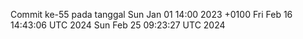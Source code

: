 Commit ke-55 pada tanggal Sun Jan 01 14:00 2023 +0100
Fri Feb 16 14:43:06 UTC 2024
Sun Feb 25 09:23:27 UTC 2024
